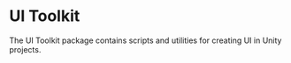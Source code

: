 # UI Toolkit

The UI Toolkit package contains scripts and utilities for creating UI in Unity projects.
